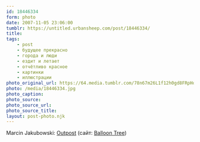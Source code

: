 ```yaml
---
id: 18446334
form: photo
date: 2007-11-05 23:06:00
tumblr: https://untitled.urbansheep.com/post/18446334/
title:
tags:
    - post
    - будущее прекрасно
    - города и люди
    - ездит и летает
    - отчётливо красное
    - картинки
    - иллюстрации
photo_original_url: https://64.media.tumblr.com/78n67m26L1f12h0gd8FRpHo5o1_r1_1280.jpg
photo: /media/18446334.jpg
photo_caption: 
photo_source:
photo_source_url:
photo_source_title:
layout: post-photo.njk
---
```


<p>Marcin Jakubowski: <a href="http://forums.cgsociety.org/showthread.php?f=137&amp;t=528882">Outpost</a> (сайт: <a href="http://www.balloontree.com/">Balloon Tree</a>)</p>
